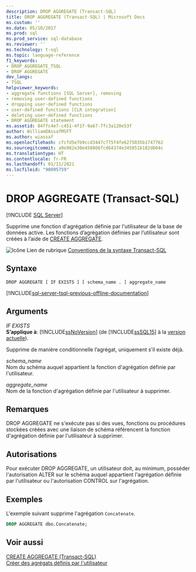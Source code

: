 ```yaml
---
description: DROP AGGREGATE (Transact-SQL)
title: DROP AGGREGATE (Transact-SQL) | Microsoft Docs
ms.custom: ''
ms.date: 05/10/2017
ms.prod: sql
ms.prod_service: sql-database
ms.reviewer: ''
ms.technology: t-sql
ms.topic: language-reference
f1_keywords:
- DROP_AGGREGATE_TSQL
- DROP AGGREGATE
dev_langs:
- TSQL
helpviewer_keywords:
- aggregate functions [SQL Server], removing
- removing user-defined functions
- dropping user-defined functions
- user-defined functions [CLR integration]
- deleting user-defined functions
- DROP AGGREGATE statement
ms.assetid: 84ffc4e7-c451-4f1f-9a67-7fc3a120e53f
author: WilliamDAssafMSFT
ms.author: wiassaf
ms.openlocfilehash: cfcfd5e7b9ccd3447c775f4fe6275035b1747762
ms.sourcegitcommit: a9e982e30e458866fcd64374e3458516182d604c
ms.translationtype: HT
ms.contentlocale: fr-FR
ms.lasthandoff: 01/11/2021
ms.locfileid: "98095759"
---
```

# <a name="drop-aggregate-transact-sql"></a>DROP AGGREGATE (Transact-SQL)
[!INCLUDE [SQL Server](../../includes/applies-to-version/sqlserver.md)]

  Supprime une fonction d'agrégation définie par l'utilisateur de la base de données active. Les fonctions d’agrégation définies par l’utilisateur sont créées à l’aide de [CREATE AGGREGATE](../../t-sql/statements/create-aggregate-transact-sql.md).  
  
 ![Icône Lien de rubrique](../../database-engine/configure-windows/media/topic-link.gif "Icône du lien de rubrique") [Conventions de la syntaxe Transact-SQL](../../t-sql/language-elements/transact-sql-syntax-conventions-transact-sql.md)  
  
## <a name="syntax"></a>Syntaxe  
  
```syntaxsql  
DROP AGGREGATE [ IF EXISTS ] [ schema_name . ] aggregate_name  
```  
  
[!INCLUDE[sql-server-tsql-previous-offline-documentation](../../includes/sql-server-tsql-previous-offline-documentation.md)]

## <a name="arguments"></a>Arguments
 *IF EXISTS*  
 **S’applique à**: [!INCLUDE[ssNoVersion](../../includes/ssnoversion-md.md)] (de [!INCLUDE[ssSQL15](../../includes/sssql15-md.md)] à la [version actuelle](https://go.microsoft.com/fwlink/p/?LinkId=299658)).  
  
 Supprime de manière conditionnelle l’agrégat, uniquement s’il existe déjà.  
  
 *schema_name*  
 Nom du schéma auquel appartient la fonction d'agrégation définie par l'utilisateur.  
  
 *aggregate_name*  
 Nom de la fonction d'agrégation définie par l'utilisateur à supprimer.  
  
## <a name="remarks"></a>Remarques  
 DROP AGGREGATE ne s'exécute pas si des vues, fonctions ou procédures stockées créées avec une liaison de schéma référencent la fonction d'agrégation définie par l'utilisateur à supprimer.  
  
## <a name="permissions"></a>Autorisations  
 Pour exécuter DROP AGGREGATE, un utilisateur doit, au minimum, posséder l'autorisation ALTER sur le schéma auquel appartient l'agrégation définie par l'utilisateur ou l'autorisation CONTROL sur l'agrégation.  
  
## <a name="examples"></a>Exemples  
 L'exemple suivant supprime l'agrégation `Concatenate`.  
  
```sql  
DROP AGGREGATE dbo.Concatenate;  
```  
  
## <a name="see-also"></a>Voir aussi  
 [CREATE AGGREGATE &#40;Transact-SQL&#41;](../../t-sql/statements/create-aggregate-transact-sql.md)   
 [Créer des agrégats définis par l'utilisateur](../../relational-databases/user-defined-functions/create-user-defined-aggregates.md)  
  
  
